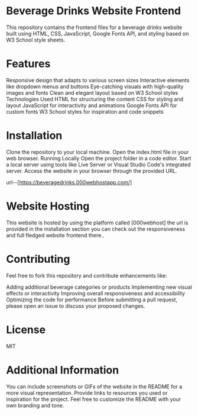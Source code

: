 
# Beverage Drinks Website Frontend
This repository contains the frontend files for a beverage drinks website built using HTML, CSS, JavaScript, Google Fonts API, and styling based on W3 School style sheets.

# Features
Responsive design that adapts to various screen sizes
Interactive elements like dropdown menus and buttons
Eye-catching visuals with high-quality images and fonts
Clean and elegant layout based on W3 School styles
Technologies Used
HTML for structuring the content
CSS for styling and layout
JavaScript for interactivity and animations
Google Fonts API for custom fonts
W3 School styles for inspiration and code snippets
# Installation
Clone the repository to your local machine.
Open the index.html file in your web browser.
Running Locally
Open the project folder in a code editor.
Start a local server using tools like Live Server or Visual Studio Code's integrated server.
Access the website in your browser through the provided URL.

url--[https://beveragedrinks.000webhostapp.com/]

# Website Hosting 

This website is hosted by using the platform called [000webhost] the url is provided in the installation section you
can check out the responsiveness and full  fledged website frontend there..

# Contributing
Feel free to fork this repository and contribute enhancements like:

Adding additional beverage categories or products
Implementing new visual effects or interactivity
Improving overall responsiveness and accessibility
Optimizing the code for performance
Before submitting a pull request, please open an issue to discuss your proposed changes.

# License
MIT

# Additional Information
You can include screenshots or GIFs of the website in the README for a more visual representation.
Provide links to resources you used or inspiration for the project.
Feel free to customize the README with your own branding and tone.
